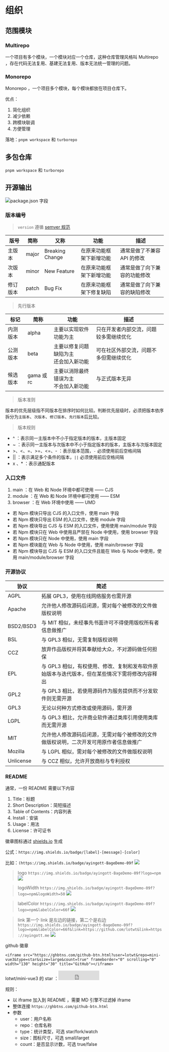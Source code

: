 # 组织

## 范围模块

### Multirepo

一个项目有多个模块，一个模块对应一个仓库，这种仓库管理风格叫 Multirepo ，存在代码无法复用、基建无法复用、版本无法统一管理的问题。

### Monorepo

Monorepo ，一个项目多个模块，每个模块都放在项目仓库下。

优点：

1. 简化组织
1. 减少依赖
1. 跨模块联调
1. 方便管理

落地：`pnpm workspace` 和 `turborepo`

## 多包仓库

`pnpm workspace` 和 `turborepo`

## 开源输出

![package.json 字段](/engineering/package-json-fields.jpg)

### 版本编号

> `version` 遵循 [semver 规范](https://semver.org/lang/zh-CN/)

| 版号     | 简称  | 又称            | 功能                     | 描述                         |
| -------- | ----- | --------------- | ------------------------ | ---------------------------- |
| 主版本   | major | Breaking Change | 在原来功能框架下新增功能 | 通常是做了不兼容 API 的修改  |
| 次版本   | minor | New Feature     | 在原来功能框架下新增功能 | 通常是做了向下兼容的功能修改 |
| 修订版本 | patch | Bug Fix         | 在原来功能框架下修复缺陷 | 通常是做了向下兼容的缺陷修改 |

> 先行版本

| 标记     | 简称       | 功能                                        | 描述                                   |
| -------- | ---------- | ------------------------------------------- | -------------------------------------- |
| 内测版本 | alpha      | 主要以实现软件功能为主                      | 只在开发者内部交流，问题较多需继续优化 |
| 公测版本 | beta       | 主要以修复问题缺陷为主 <br />还会加入新功能 | 可在社区外部交流，问题不多但需继续优化 |
| 候选版本 | gama 或 rc | 主要以消除最终错误为主 <br />不会加入新功能 | 与正式版本无异                         |

> 版本准则

版本的优先层级指不同版本在排序时如何比较。判断优先层级时，必须把版本依序拆分为`主版本`、`次版本`、`修订版本`、`先行版本`后比较。

> 版本规则

- ^ ：表示同一主版本中不小于指定版本的版本，主版本固定
- ~ ：表示同一主版本与次版本中不小于指定版本的版本，主版本与次版本固定
- \>、<、=、>=、<=、- ：表示版本范围，`-` 必须使用前后空格间隔
- || ：表示满足多个条件的版本，`||` 必须使用前后空格间隔
- x 、\* ：表示通配版本

### 入口文件

1. main ：在 Web 和 Node 环境中都可使用 —— CJS
1. module ：在 Web 和 Node 环境中都可使用 —— ESM
1. browser ：在 Web 环境中使用 —— UMD

- 若 Npm 模块只导出 CJS 的入口文件，使用 main 字段
- 若 Npm 模块只导出 ESM 的入口文件，使用 module 字段
- 若 Npm 模块导出 CJS 与 ESM 的入口文件，使用使用 main/module 字段
- 若 Npm 模块只在 Web 中使用且严禁在 Node 中使用，使用 browser 字段
- 若 Npm 模块只在 Node 中使用，使用 main 字段
- 若 Npm 模块能在 Web 与 Node 中使用，使用 main/browser 字段
- 若 Npm 模块导出 CJS 与 ESM 的入口文件且能在 Web 与 Node 中使用，使用 main/module/browser 字段

### 开源协议

| 协议      | 简述                                                                                           |
| --------- | ---------------------------------------------------------------------------------------------- |
| AGPL      | 拓展 GPL3，使用在线网络服务也需开源                                                            |
| Apache    | 允许他人修改源码后闭源，需对每个被修改的文件做版权说明                                         |
| BSD2/BSD3 | 与 MIT 相似，未经事先书面许可不得使用版权所有者信息做推广                                      |
| BSL       | 与 GPL3 相似，无需复制版权说明                                                                 |
| CCZ       | 放弃作品版权并将其奉献给大众，不对源码做任何担保                                               |
| EPL       | 与 GPL3 相似，有权使用、修改、复制和发布软件原始版本与迭代版本，但在某些情况下需将修改内容释出 |
| GPL2      | 与 GPL3 相比，若使用源码作为服务提供而不分发软件则无需开源                                     |
| GPL3      | 无论以何种方式修改或使用源码，需开源                                                           |
| LGPL      | 与 GPL3 相比，允许商业软件通过类库引用使用类库而无需开源                                       |
| MIT       | 允许他人修改源码后闭源，无需对每个被修改的文件做版权说明，二次开发可用原作者信息做推广         |
| Mozilla   | 与 LGPL 相似，需对每个被修改的文件做版权说明                                                   |
| Unlicense | 与 CCZ 相似，允许开放商标与专利授权                                                            |

### README

通常，一份 README 需要以下内容

1. Title：标题
1. Short Description：简短描述
1. Table of Contents：内容列表
1. Install：安装
1. Usage：用法
1. License：许可证书

徽章图标通过 [shields.io](https://shields.io/) 生成

公式：`https://img.shields.io/badge/[label]-[message]-[color]`

比如：`(https://img.shields.io/badge/ayingott-BageDemo-09f` ![](https://img.shields.io/badge/ayingott-BageDemo-09f)

> logo `https://img.shields.io/badge/ayingott-BageDemo-09f?logo=npm` ![](https://img.shields.io/badge/ayingott-BageDemo-09f?logo=npm)

> logoWidth `https://img.shields.io/badge/ayingott-BageDemo-09f?logo=npm&logoWidth=50` ![](https://img.shields.io/badge/ayingott-BageDemo-09f?logo=npm&logoWidth=50)

> labelColor `https://img.shields.io/badge/ayingott-BageDemo-09f?logo=npm&labelColor=66f` ![](https://img.shields.io/badge/ayingott-BageDemo-09f?logo=npm&labelColor=66f)

> link 第一个 link 是左边的链接，第二个是右边 `https://img.shields.io/badge/ayingott-BageDemo-09f?logo=npm&labelColor=66f&link=https://github.com/lotwt&link=https://ayingott.me` ![](https://img.shields.io/badge/ayingott-BageDemo-09f?logo=npm&labelColor=66f&link=https://github.com/lotwt&link=https://ayingott.me)

github 徽章

`<iframe src="https://ghbtns.com/github-btn.html?user=lotwt&repo=mini-vue3&type=star&size=large&count=true" frameborder="0" scrolling="0" width="130" height="30" title="GitHub"></iframe>`

lotwt/mini-vue3 的 star ：<iframe src="https://ghbtns.com/github-btn.html?user=lotwt&repo=mini-vue3&type=star&size=large&count=true" frameborder="0" scrolling="0" width="130" height="30" title="GitHub"></iframe>

规则：

- 以 iframe 加入到 README ，需要 MD 引擎不过滤掉 iframe
- 整体连接 `https://ghbtns.com/github-btn.html`
- 参数
  - user：用户名称
  - repo：仓库名称
  - type：统计类型，可选 star/fork/watch
  - size：图标尺寸，可选 small/larget
  - count：是否显示计数，可选 true/false
